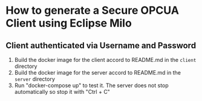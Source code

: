 # How to generate a Secure OPCUA Client using Eclipse Milo

## Client authenticated via Username and Password

1. Build the docker image for the client accord to README.md in the `client` directory
2. Build the docker image for the server accord to README.md in the `server` directory
3. Run "docker-compose up" to test it. The server does not stop automatically so stop it with "Ctrl + C"
